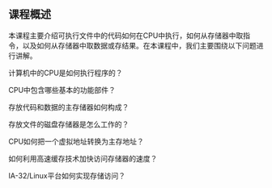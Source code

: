 ## 课程概述

本课程主要介绍可执行文件中的代码如何在CPU中执行，如何从存储器中取指令，以及如何从存储器中取数据或存结果。在本课程中，我们主要围绕以下问题进行讲解。

计算机中的CPU是如何执行程序的？

CPU中包含哪些基本的功能部件？

存放代码和数据的主存储器如何构成？

存放文件的磁盘存储器是怎么工作的？

CPU如何把一个虚拟地址转换为主存地址？

如何利用高速缓存技术加快访问存储器的速度？

IA-32/Linux平台如何实现存储访问？










